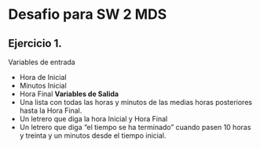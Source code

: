 # Desafio para SW 2 MDS


## Ejercicio 1.

Variables de entrada
* Hora de Inicial
* Minutos Inicial
* Hora Final
**Variables de Salida**
* Una lista con todas las horas y minutos de las medias horas posteriores hasta la
Hora Final.
* Un letrero que diga la hora Inicial y Hora Final
* Un letrero que diga “el tiempo se ha terminado” cuando pasen 10 horas y treinta y
un minutos desde el tiempo inicial.
